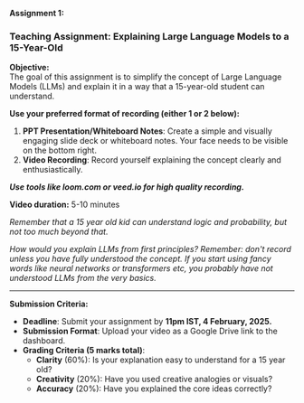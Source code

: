**Assignment 1:** 

### **Teaching Assignment: Explaining Large Language Models to a 15-Year-Old**

**Objective:**  
The goal of this assignment is to simplify the concept of Large Language Models (LLMs) and explain it in a way that a 15-year-old student can understand. 

**Use your preferred format of recording (either 1 or 2 below):**

1. **PPT Presentation/Whiteboard Notes**: Create a simple and visually engaging slide deck or whiteboard notes. Your face needs to be visible on the bottom right.   
2. **Video Recording**: Record yourself explaining the concept clearly and enthusiastically.

***Use tools like loom.com or veed.io for high quality recording.*** 

**Video duration:** 5-10 minutes

*Remember that a 15 year old kid can understand logic and probability, but not too much beyond that.* 

*How would you explain LLMs from first principles? Remember: don't record unless you have fully understood the concept. If you start using fancy words like neural networks or transformers etc, you probably have not understood LLMs from the very basics.* 

---

**Submission Criteria:**

* **Deadline**: Submit your assignment by **11pm IST, 4 February, 2025\.**  
* **Submission Format**: Upload your video as a Google Drive link to the dashboard.  
* **Grading Criteria (5 marks total)**:  
  * **Clarity** (60%): Is your explanation easy to understand for a 15 year old?  
  * **Creativity** (20%): Have you used creative analogies or visuals?  
  * **Accuracy** (20%): Have you explained the core ideas correctly?